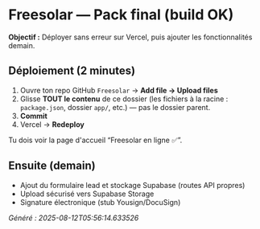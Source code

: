 
# Freesolar — Pack final (build OK)

**Objectif :** Déployer sans erreur sur Vercel, puis ajouter les fonctionnalités demain.

## Déploiement (2 minutes)
1) Ouvre ton repo GitHub `Freesolar` → **Add file → Upload files**
2) Glisse **TOUT le contenu** de ce dossier (les fichiers à la racine : `package.json`, dossier `app/`, etc.) — pas le dossier parent.
3) **Commit**
4) Vercel → **Redeploy**

Tu dois voir la page d'accueil “Freesolar en ligne ✅”.

## Ensuite (demain)
- Ajout du formulaire lead et stockage Supabase (routes API propres)
- Upload sécurisé vers Supabase Storage
- Signature électronique (stub Yousign/DocuSign)

*Généré : 2025-08-12T05:56:14.633526*
